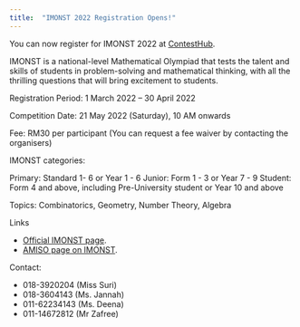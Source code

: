 ```yaml
---
title:  "IMONST 2022 Registration Opens!"
---
```


You can now register for IMONST 2022 at [ContestHub](https://contesthub.my/register).

IMONST is a national-level Mathematical Olympiad that tests the talent and skills of students in problem-solving and mathematical thinking, with all the thrilling questions that will bring excitement to students.


Registration Period: 1 March 2022 – 30 April 2022

Competition Date: 21 May 2022 (Saturday), 10 AM onwards

Fee: RM30 per participant (You can request a fee waiver by contacting the organisers)


IMONST categories: 

Primary: Standard 1- 6 or Year 1 - 6
Junior: Form 1 - 3 or Year 7 - 9
Student: Form 4 and above, including Pre-University student or Year 10 and above


Topics: Combinatorics, Geometry, Number Theory, Algebra


Links
- [Official IMONST page](https://imo-malaysia.org/imonst1/).
- [AMISO page on IMONST](https://amiso.my/imo/).

Contact:
- 018-3920204 (Miss Suri)
- 018-3604143 (Ms. Jannah)
- 011-62234143 (Ms. Deena)
- 011-14672812 (Mr Zafree)